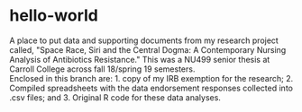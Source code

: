 # hello-world
A place to put data and supporting documents from my research project called, "Space Race, Siri and the Central Dogma: A Contemporary Nursing Analysis of Antibiotics Resistance."  This was a NU499 senior thesis at Carroll College across fall 18/spring   19 semesters.  
Enclosed in this branch are: 1. copy of my IRB exemption for the research; 2. Compiled spreadsheets with the data endorsement responses collected into .csv files; and 3. Original R code for these data analyses. 
